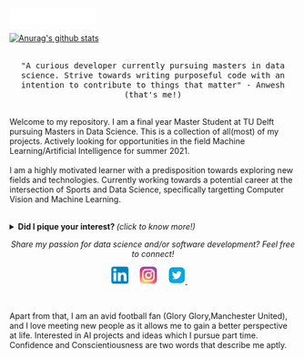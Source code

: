 
<img src="https://github.com/AnweshCR7/AnweshCR7/blob/master/assets/gif/screedbot.gif" width="30%">

[![Anurag's github stats](https://github-readme-stats.vercel.app/api?username=AnweshCR7)](https://github.com/anuraghazra/github-readme-stats)
<p align="center">
  <br>
  <samp>
    "A curious developer currently pursuing masters in data science. Strive towards writing purposeful code with an intention to contribute to things that matter" - Anwesh (that's me!)
    <br><br>
    </samp>
    </p>
    <p>
    Welcome to my repository. I am a final year Master Student at TU Delft pursuing Masters in Data Science. This is a collection of all(most) of my projects. Actively looking for  opportunities in the field Machine Learning/Artificial Intelligence for summer 2021.
    <br><br>
    I am a highly motivated learner with a predisposition towards exploring new fields and technologies. Currently working towards a potential career at the intersection of Sports and Data Science, specifically targetting Computer Vision and Machine Learning.
    <br><br>
</p>

<details>
  <summary> <b> Did I pique your interest? </b> <i>(click to know more!)</i> </summary>
  
  <br>


---

### - Languages and Tools...

<p align="center">

  <!-- For more icons please follow  https://github.com/MikeCodesDotNET/ColoredBadges -->

  <img src="https://github.com/Quadrified/Quadrified/blob/master/assets/svg/dev/frameworks/angular.svg" alt="angular" style="vertical-align:top; margin:4px">
  <img src="https://github.com/Quadrified/Quadrified/blob/master/assets/svg/dev/frameworks/angular.svg" 
  alt="angular" style="vertical-align:top; margin:4px">
   <img src="https://github.com/Quadrified/Quadrified/blob/master/assets/svg/dev/frameworks/angular.svg" 
  alt="angular" style="vertical-align:top; margin:4px">
   <img src="https://github.com/Quadrified/Quadrified/blob/master/assets/svg/dev/frameworks/angular.svg" 
  alt="angular" style="vertical-align:top; margin:4px">
   <img src="https://github.com/Quadrified/Quadrified/blob/master/assets/svg/dev/frameworks/angular.svg" 
  alt="angular" style="vertical-align:top; margin:4px">
  <img src="https://github.com/Quadrified/Quadrified/blob/master/assets/svg/dev/frameworks/angular.svg" alt="angular" style="vertical-align:top; margin:4px">
  <img src="https://github.com/Quadrified/Quadrified/blob/master/assets/svg/dev/frameworks/react.svg" alt="react" style="vertical-align:top; margin:4px">
  <img src="https://github.com/Quadrified/Quadrified/blob/master/assets/svg/dev/languages/js.svg" alt="js" style="vertical-align:top; margin:4px">

---

</p>

### What am I upto?

- Final year Master Student.
- Final year Master Student needing to start working on my thesis.
- Working on showing my work as a series of academic blog posts.
- Honestly? Just trying to keep up with life ;)

---

</details>

<p align="center"> 
  <i> Share my passion for data science and/or software development? Feel free to connect! </i>
</p>

<p align="center">
  <a href="www.linkedin.com/in/anwesh-marwade-87172211b"><img src="https://github.com/AnweshCR7/AnweshCR7/blob/master/assets/linkedin.svg" width="30px" alt="LinkedIn"></a> &nbsp; &nbsp;
  <a href="https://www.instagram.com/the.last.uchiha/"><img src="https://github.com/AnweshCR7/AnweshCR7/blob/master/assets/instagram.svg" width="30px" alt="Instagram"></a> &nbsp; &nbsp;
  <a href="https://twitter.com/anweshcr7"><img src="https://github.com/AnweshCR7/AnweshCR7/blob/master/assets/twitter.svg" width="30px" alt="Twitter">     </a> &nbsp; &nbsp;
</p>

<br>

<!-- <p align="center">
  Made with :blue_heart: &nbsp;using GitHub Markdown &nbsp;:arrow_down:
</p> -->

Apart from that, I am an avid football fan (Glory Glory,Manchester United), and I love meeting new people as it allows me to gain a better perspective at life. Interested in AI projects and ideas which I pursue part time. Confidence and Conscientiousness are two words that describe me aptly.
